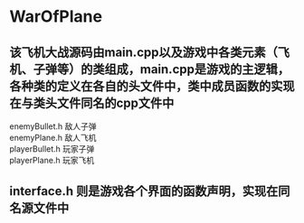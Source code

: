 # WarOfPlane


## 该飞机大战源码由main.cpp以及游戏中各类元素（飞机、子弹等）的类组成，main.cpp是游戏的主逻辑，各种类的定义在各自的头文件中，类中成员函数的实现在与类头文件同名的cpp文件中<br>
enemyBullet.h  敌人子弹<br>
enemyPlane.h   敌人飞机<br>
playerBullet.h 玩家子弹<br>
playerPlane.h  玩家飞机<br>

## interface.h 则是游戏各个界面的函数声明，实现在同名源文件中<br>
